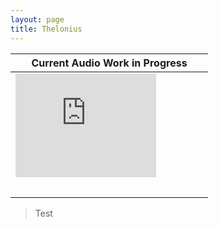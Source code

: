 ```yaml
---
layout: page
title: Thelonius
---
```



| Current Audio Work in Progress                |
|-----------------------------------------------|
|<iframe width="75%" height="166" scrolling="no" frameborder="no" src="https://w.soundcloud.com/player/?url=https%3A//api.soundcloud.com/tracks/287602763&amp;color=ff5500&amp;auto_play=false&amp;hide_related=false&amp;show_comments=true&amp;show_user=true&amp;show_reposts=false"></iframe></p>|
|                                               |
|                                               |


> Test



